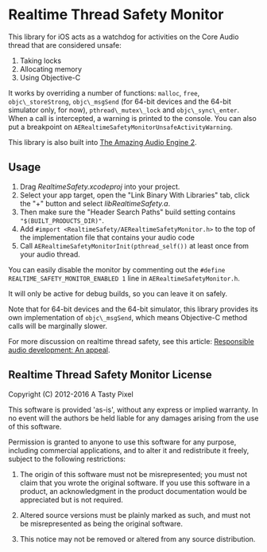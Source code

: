 Realtime Thread Safety Monitor
==============================

This library for iOS acts as a watchdog for activities on the Core Audio thread that are considered unsafe:

1. Taking locks
2. Allocating memory
3. Using Objective-C

It works by overriding a number of functions: `malloc`, `free`, `objc\_storeStrong`, `objc\_msgSend` (for 64-bit devices and the 64-bit simulator only, for now), `pthread\_mutex\_lock` and `objc\_sync\_enter`. When a call is intercepted, a warning is printed to the console. You can also put a breakpoint on `AERealtimeSafetyMonitorUnsafeActivityWarning`.

This library is also built into [The Amazing Audio Engine 2](http://github.com/TheAmazingAudioEngine/TheAmazingAudioEngine2).

Usage
-----

1. Drag *RealtimeSafety.xcodeproj* into your project. 
2. Select your app target, open the "Link Binary With Libraries" tab, click the "+" button and select *libRealtimeSafety.a*. 
3. Then make sure the "Header Search Paths" build setting contains `"$(BUILT_PRODUCTS_DIR)"`. 
4. Add `#import <RealtimeSafety/AERealtimeSafetyMonitor.h>` to the top of the implementation file that contains your audio code
5. Call `AERealtimeSafetyMonitorInit(pthread_self())` at least once from your audio thread.

You can easily disable the monitor by commenting out the `#define REALTIME_SAFETY_MONITOR_ENABLED 1` line in `AERealtimeSafetyMonitor.h`.

It will only be active for debug builds, so you can leave it on safely.

Note that for 64-bit devices and the 64-bit simulator, this library provides its own implementation of `objc\_msgSend`, which means Objective-C method calls will be marginally slower.

For more discussion on realtime thread safety, see this article: [Responsible audio development: An appeal](http://atastypixel.com/blog/responsible-audio-development-an-appeal/).


Realtime Thread Safety Monitor License
--------------------------------------

Copyright (C) 2012-2016 A Tasty Pixel

This software is provided 'as-is', without any express or implied
warranty.  In no event will the authors be held liable for any damages
arising from the use of this software.

Permission is granted to anyone to use this software for any purpose,
including commercial applications, and to alter it and redistribute it
freely, subject to the following restrictions:

1. The origin of this software must not be misrepresented; you must not
   claim that you wrote the original software. If you use this software
   in a product, an acknowledgment in the product documentation would be
   appreciated but is not required.
   
2. Altered source versions must be plainly marked as such, and must not be
   misrepresented as being the original software.
   
3. This notice may not be removed or altered from any source distribution.

